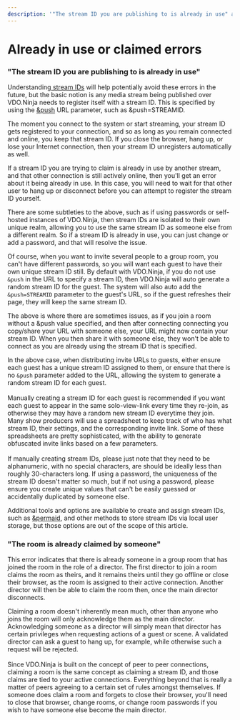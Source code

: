 ```yaml
---
description: '"The stream ID you are publishing to is already in use" and other such errors'
---
```


# Already in use or claimed errors

### "The stream ID you are publishing to is already in use"

Understanding[ stream IDs](../getting-started/stream-ids.md) will help potentially avoid these errors in the future, but the basic notion is any media stream being published over VDO.Ninja needs to register itself with a stream ID.  This is specified by using the [\&push](../source-settings/push.md) URL parameter, such as \&push=STREAMID.

The moment you connect to the system or start streaming, your stream ID gets registered to your connection, and so as long as you remain connected and online, you keep that stream ID. If you close the browser, hang up, or lose your Internet connection, then your stream ID unregisters automatically as well.

If a stream ID you are trying to claim is already in use by another stream, and that other connection is still actively online, then you'll get an error about it being already in use. In this case, you will need to wait for that other user to hang up or disconnect before you can attempt to register the stream ID yourself.

There are some subtleties to the above, such as if using passwords or self-hosted instances of VDO.Ninja, then stream IDs are isolated to their own unique realm, allowing you to use the same stream ID as someone else from a different realm.  So if a stream ID is already in use, you can just change or add a password, and that will resolve the issue.

Of course, when you want to invite several people to a group room, you can't have different passwords, so you will want each guest to have their own unique stream ID still. By default with VDO.Ninja, if you do not use `&push` in the URL to specify a stream ID, then VDO.Ninja will auto generate a random stream ID for the guest. The system will also auto add the `&push=STREAMID` parameter to the guest's URL, so if the guest refreshes their page, they will keep the same stream ID.

The above is where there are sometimes issues, as if you join a room without a \&push value specified, and then after connecting connecting you copy/share your URL with someone else, your URL might now contain your stream ID.  When you then share it with someone else, they won't be able to connect as you are already using the stream ID that is specified.

In the above case, when distributing invite URLs to guests, either ensure each guest has a unique stream ID assigned to them, or ensure that there is no `&push` parameter added to the URL, allowing the system to generate a random stream ID for each guest.\
\
Manually creating a stream ID for each guest is recommended if you want each guest to appear in the same solo-view-link every time they re-join, as otherwise they may have a random new stream ID everytime they join. Many show producers will use a spreadsheet to keep track of who has what stream ID, their settings, and the corresponding invite link. Some of these spreadsheets are pretty sophisticated, with the ability to generate obfuscated invite links based on a few parameters.\
\
If manually creating stream IDs, please just note that they need to be alphanumeric, with no special characters, are should be ideally less than roughly 30-characters long. If using a password, the uniqueness of the stream ID doesn't matter so much, but if not using a password, please ensure you create unique values that can't be easily guessed or accidentally duplicated by someone else.

Additional tools and options are available to create and assign stream IDs, such as [\&permaid](../advanced-settings/setup-parameters/and-permaid.md),  and other methods to store stream IDs via local user storage, but those options are out of the scope of this article.

### "The room is already claimed by someone"

This error indicates that there is already someone in a group room that has joined the room in the role of a director.  The first director to join a room claims the room as theirs, and it remains theirs until they go offline or close their browser, as the room is assigned to their active connection. Another director will then be able to claim the room then, once the main director disconnects.

Claiming a room doesn't inherently mean much, other than anyone who joins the room will only acknowledge them as the main director. Acknowledging someone as a director will simply mean that director has certain privileges when requesting actions of a guest or scene. A validated director can ask a guest to hang up, for example, while otherwise such a request will be rejected.\
\
Since VDO.Ninja is built on the concept of peer to peer connections, claiming a room is the same concept as claiming a stream ID, and those claims are tied to your active connections. Everything beyond that is really a matter of peers agreeing to a certain set of rules amongst themselves. If someone does claim a room and forgets to close their browser, you'll need to close that browser, change rooms, or change room passwords if you wish to have someone else become the main director.

